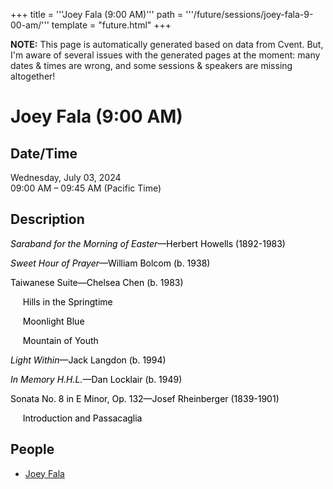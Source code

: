 +++
title = '''Joey Fala (9:00 AM)'''
path = '''/future/sessions/joey-fala-9-00-am/'''
template = "future.html"
+++

<p class="todo">
<strong>NOTE:</strong> This page is automatically generated based on data from Cvent.
But, I'm aware of several issues with the generated pages at the moment:
many dates & times are wrong, and some sessions & speakers are missing altogether!
</p>

<h1>Joey Fala (9:00 AM)</h1>
<h2>Date/Time</h2>
<p>Wednesday, July 03, 2024<br>
09:00 AM – 09:45 AM (Pacific Time)</p>
<h2>Description</h2>
<div class="ag87-crtemvc-hsbk"><div class="css-vsf5of"><p style="text-align:left;" class="carina-rte-public-DraftStyleDefault-block"><span style="color: black;"><span style="font-style: italic;">Saraband for the Morning of Easter</span>—Herbert Howells (1892-1983)</span></p><p style="text-align:left;" class="carina-rte-public-DraftStyleDefault-block"><span style="color: black;"><span style="font-style: italic;">Sweet Hour of Prayer</span>—William Bolcom (b. 1938)</span></p><p style="text-align:left;" class="carina-rte-public-DraftStyleDefault-block"><span style="color: black;">Taiwanese Suite—Chelsea Chen (b. 1983) </span></p><p style="text-align:left;" class="carina-rte-public-DraftStyleDefault-block"><span style="color: black;">&nbsp; &nbsp; &nbsp;Hills in the Springtime</span></p><p style="text-align:left;" class="carina-rte-public-DraftStyleDefault-block"><span style="color: black;">&nbsp; &nbsp; &nbsp;Moonlight Blue</span></p><p style="text-align:left;" class="carina-rte-public-DraftStyleDefault-block"><span style="color: black;">&nbsp; &nbsp; &nbsp;Mountain of Youth</span></p><p style="text-align:left;" class="carina-rte-public-DraftStyleDefault-block"><span style="color: black;"><span style="font-style: italic;">Light Within</span>—Jack Langdon (b. 1994)</span></p><p style="text-align:left;" class="carina-rte-public-DraftStyleDefault-block"><span style="color: black;"><span style="font-style: italic;">In Memory H.H.L.</span>—Dan Locklair (b. 1949)</span></p><p style="text-align:left;" class="carina-rte-public-DraftStyleDefault-block"><span style="color: black;">Sonata No. 8 in E Minor, Op. 132—Josef Rheinberger (1839-1901)</span></p><p style="text-align:left;" class="carina-rte-public-DraftStyleDefault-block"><span style="color: black;">&nbsp; &nbsp; &nbsp;Introduction and Passacaglia</span></p></div></div>
<h2>People</h2>
<ul><li><a href="/future/performers/joey-fala/">Joey Fala</a></li></ul>

